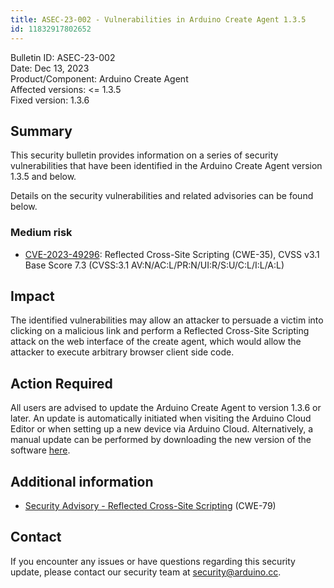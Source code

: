 ```yaml
---
title: ASEC-23-002 - Vulnerabilities in Arduino Create Agent 1.3.5
id: 11832917802652
---
```


Bulletin ID: ASEC-23-002  
Date: Dec 13, 2023  
Product/Component: Arduino Create Agent  
Affected versions: &lt;= 1.3.5  
Fixed version: 1.3.6

## Summary

This security bulletin provides information on a series of security vulnerabilities that have been identified in the Arduino Create Agent version 1.3.5 and below.

Details on the security vulnerabilities and related advisories can be found below.

### Medium risk

* [CVE-2023-49296](https://www.cve.org/CVERecord?id=CVE-2023-49296): Reflected Cross-Site Scripting (CWE-35), CVSS v3.1 Base Score 7.3 (CVSS:3.1 AV:N/AC:L/PR:N/UI:R/S:U/C:L/I:L/A:L)

## Impact

The identified vulnerabilities may allow an attacker to persuade a victim into clicking on a malicious link and perform a Reflected Cross-Site Scripting attack on the web interface of the create agent, which would allow the attacker to execute arbitrary browser client side code.

## Action Required

All users are advised to update the Arduino Create Agent to version 1.3.6 or later. An update is automatically initiated when visiting the Arduino Cloud Editor or when setting up a new device via Arduino Cloud. Alternatively, a manual update can be performed by downloading the new version of the software [here](https://github.com/arduino/arduino-create-agent/releases).

## Additional information

* [Security Advisory - Reflected Cross-Site Scripting](https://github.com/arduino/arduino-create-agent/security/advisories/GHSA-j5hc-wx84-844h) (CWE-79)

## Contact

If you encounter any issues or have questions regarding this security update, please contact our security team at [security@arduino.cc](mailto:security@arduino.cc).
